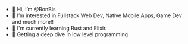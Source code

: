 - 👋 Hi, I’m @RonBis
- 👀 I’m interested in Fullstack Web Dev, Native Mobile Apps, Game Dev and much more!!
- 🌱 I'm currently learning Rust and Elixir.
- 💞️ Getting a deep dive in low level programming.
